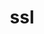 ---
layout: landing_page
sidebar: qq_cli_command_reference_sidebar
summary: Listing of commands for ssl
title: ssl
zendesk_source: qq CLI Command Guide

---